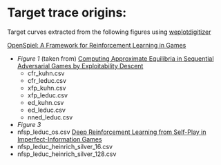 # Target trace origins:
Target curves extracted from the following figures using [weplotdigitizer](https://automeris.io/WebPlotDigitizer/)

[OpenSpiel: A Framework for Reinforcement Learning in Games](https://arxiv.org/abs/1908.09453) 
- *Figure 1* (taken from) [Computing Approximate Equilibria in Sequential Adversarial Games by Exploitability Descent](https://arxiv.org/abs/1903.05614)
  - cfr_kuhn.csv
  - cfr_leduc.csv
  - xfp_kuhn.csv
  - xfp_leduc.csv
  - ed_kuhn.csv
  - ed_leduc.csv
  - nned_leduc.csv
 - *Figure 3*
  - nfsp_leduc_os.csv
 [Deep Reinforcement Learning from Self-Play in Imperfect-Information Games](https://arxiv.org/abs/1603.01121)
  - nfsp_leduc_heinrich_silver_16.csv
  - nfsp_leduc_heinrich_silver_128.csv
